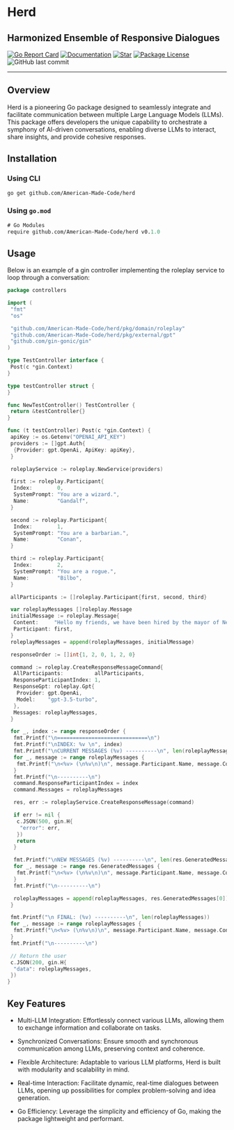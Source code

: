 # Herd

## Harmonized Ensemble of Responsive Dialogues

[![Go Report Card][report-card-image]][report-card-url]
[![Documentation][docs-image]][docs-url]
[![Star][star-image]][star-url]
[![Package License][package-license-image]][package-license-url]
![GitHub last commit](https://img.shields.io/github/last-commit/American-Made-Code/herd)

______________________________________________________________________

## Overview

Herd is a pioneering Go package designed to seamlessly integrate and facilitate communication between multiple Large Language Models (LLMs). This package offers developers the unique capability to orchestrate a symphony of AI-driven conversations, enabling diverse LLMs to interact, share insights, and provide cohesive responses.

## Installation

### Using CLI

~~~bash
go get github.com/American-Made-Code/herd 
~~~

### Using `go.mod`

~~~go.mod
# Go Modules
require github.com/American-Made-Code/herd v0.1.0 
~~~

## Usage

Below is an example of a gin controller implementing the roleplay service to loop through a conversation:

~~~go
package controllers

import (
 "fmt"
 "os"

 "github.com/American-Made-Code/herd/pkg/domain/roleplay"
 "github.com/American-Made-Code/herd/pkg/external/gpt"
 "github.com/gin-gonic/gin"
)

type TestController interface {
 Post(c *gin.Context)
}

type testController struct {
}

func NewTestController() TestController {
 return &testController{}
}

func (t testController) Post(c *gin.Context) {
 apiKey := os.Getenv("OPENAI_API_KEY")
 providers := []gpt.Auth{
  {Provider: gpt.OpenAi, ApiKey: apiKey},
 }

 roleplayService := roleplay.NewService(providers)

 first := roleplay.Participant{
  Index:        0,
  SystemPrompt: "You are a wizard.",
  Name:         "Gandalf",
 }

 second := roleplay.Participant{
  Index:        1,
  SystemPrompt: "You are a barbarian.",
  Name:         "Conan",
 }

 third := roleplay.Participant{
  Index:        2,
  SystemPrompt: "You are a rogue.",
  Name:         "Bilbo",
 }

 allParticipants := []roleplay.Participant{first, second, third}

 var roleplayMessages []roleplay.Message
 initialMessage := roleplay.Message{
  Content:     "Hello my friends, we have been hired by the mayor of Neverwinter to investigate the disappearance of several children. Are you ready to embark on this adventure?",
  Participant: first,
 }
 roleplayMessages = append(roleplayMessages, initialMessage)

 responseOrder := []int{1, 2, 0, 1, 2, 0}

 command := roleplay.CreateResponseMessageCommand{
  AllParticipants:          allParticipants,
  ResponseParticipantIndex: 1,
  ResponseGpt: roleplay.Gpt{
   Provider: gpt.OpenAi,
   Model:    "gpt-3.5-turbo",
  },
  Messages: roleplayMessages,
 }

 for _, index := range responseOrder {
  fmt.Printf("\n=============================\n")
  fmt.Printf("\nINDEX: %v \n", index)
  fmt.Printf("\nCURRENT MESSAGES (%v) ----------\n", len(roleplayMessages))
  for _, message := range roleplayMessages {
   fmt.Printf("\n<%v> (\n%v\n)\n", message.Participant.Name, message.Content)
  }
  fmt.Printf("\n----------\n")
  command.ResponseParticipantIndex = index
  command.Messages = roleplayMessages

  res, err := roleplayService.CreateResponseMessage(command)

  if err != nil {
   c.JSON(500, gin.H{
    "error": err,
   })
   return
  }

  fmt.Printf("\nNEW MESSAGES (%v) ----------\n", len(res.GeneratedMessages))
  for _, message := range res.GeneratedMessages {
   fmt.Printf("\n<%v> (\n%v\n)\n", message.Participant.Name, message.Content)
  }
  fmt.Printf("\n----------\n")

  roleplayMessages = append(roleplayMessages, res.GeneratedMessages[0])
 }

 fmt.Printf("\n FINAL: (%v) ----------\n", len(roleplayMessages))
 for _, message := range roleplayMessages {
  fmt.Printf("\n<%v> (\n%v\n)\n", message.Participant.Name, message.Content)
 }
 fmt.Printf("\n----------\n")

 // Return the user
 c.JSON(200, gin.H{
  "data": roleplayMessages,
 })
}

~~~

## Key Features

- Multi-LLM Integration: Effortlessly connect various LLMs, allowing them to exchange information and collaborate on tasks.

- Synchronized Conversations: Ensure smooth and synchronous communication among LLMs, preserving context and coherence.

- Flexible Architecture: Adaptable to various LLM platforms, Herd is built with modularity and scalability in mind.

- Real-time Interaction: Facilitate dynamic, real-time dialogues between LLMs, opening up possibilities for complex problem-solving and idea generation.

- Go Efficiency: Leverage the simplicity and efficiency of Go, making the package lightweight and performant.

[docs-image]: https://img.shields.io/badge/Documentation-grey.svg?logo=github
[docs-url]: https://github.com/American-Made-Code/herd
[star-image]: https://img.shields.io/github/stars/camel-ai/camel?label=stars&logo=github&color=brightgreen
[star-url]: https://github.com/American-Made-Code/herd/stargazers
[package-license-image]: https://img.shields.io/github/license/American-Made-Code/herd
[package-license-url]: https://github.com/American-Made-Code/herd/blob/main/LICENSE
[report-card-image]: https://goreportcard.com/badge/American-Made-Code/herd
[report-card-url]: https://goreportcard.com/report/American-Made-Code/herd
